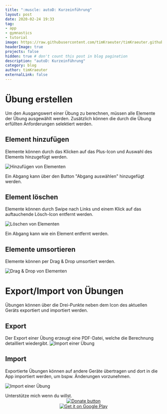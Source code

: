 ```yaml
---
title: ":muscle: autoD: Kurzeinführung"
layout: post
date: 2020-02-24 19:33
tag:
- app
- gymnastics
- tutorial
image: https://raw.githubusercontent.com/timKraeuter/timKraeuter.github.io/master/assets/images/playstore_icon.png
headerImage: true
projects: false
hidden: true # don't count this post in blog pagination
description: "autoD: Kurzeinführung"
category: blog
author: timKraeuter
externalLink: false
---
```


# Übung erstellen
Um den Ausgangswert einer Übung zu berechnen, müssen alle Elemente der Übung ausgewählt werden. Zusätzlich können die durch die Übung erfüllten Anforderungen selektiert werden.
## Element hinzufügen
Elemente können durch das Klicken auf das Plus-Icon und Auswahl des Elements hinzugefügt werden.

![Hinzufügen von Elementen](https://raw.githubusercontent.com/timKraeuter/timKraeuter.github.io/master/assets/images/tutorial/add_de.gif)

Ein Abgang kann über den Button "Abgang auswählen" hinzugefügt werden.

## Element löschen
Elemente können durch Swipe nach Links und einem Klick auf das auftauchende Lösch-Icon entfernt werden.

![Löschen von Elementen](https://raw.githubusercontent.com/timKraeuter/timKraeuter.github.io/master/assets/images/tutorial/delete_de.gif)

Ein Abgang kann wie ein Element entfernt werden.

## Elemente umsortieren
Elemente können per Drag & Drop umsortiert werden.

![Drag & Drop von Elementen](https://raw.githubusercontent.com/timKraeuter/timKraeuter.github.io/master/assets/images/tutorial/sort_de.gif)

# Export/Import von Übungen
Übungen können über die Drei-Punkte neben dem Icon des aktuellen Geräts exportiert und importiert werden.

## Export
Der Export einer Übung erzeugt eine PDF-Datei, welche die Berechnung detailliert wiedergibt.
![Import einer Übung](https://raw.githubusercontent.com/timKraeuter/timKraeuter.github.io/master/assets/images/tutorial/export_de.gif)

## Import
Exportierte Übungen können auf andere Geräte übertragen und dort in die App importiert werden, um bspw. Änderungen vorzunehmen.

![Import einer Übung](https://raw.githubusercontent.com/timKraeuter/timKraeuter.github.io/master/assets/images/tutorial/import_de.gif)

<div class="breaker"></div>
Unterstütze mich wenn du willst.
<div style="text-align:center">
<a href='paypal.me/timKraeuter'><img alt='Donate button' src='https://raw.githubusercontent.com/timKraeuter/timKraeuter.github.io/master/assets/images/tutorial/donate.gif'/></a>
</div>

<div class="breaker"></div>

<div style="text-align:center">
<a href='https://play.google.com/store/apps/details?id=de.tk.autoD&pcampaignid=pcampaignidMKT-Other-global-all-co-prtnr-py-PartBadge-Mar2515-1'><img alt='Get it on Google Play' src='https://play.google.com/intl/en_us/badges/static/images/badges/en_badge_web_generic.png'/></a>
</div>
